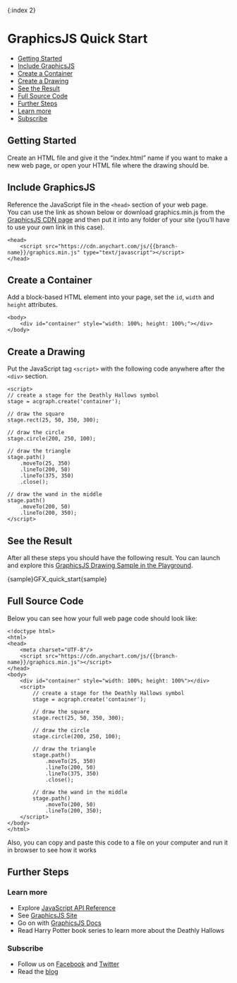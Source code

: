 {:index 2}
# GraphicsJS Quick Start

* [Getting Started](#getting_started)
* [Include GraphicsJS](#include_graphicsjs)
* [Create a Container](#create_a_container)
* [Create a Drawing](#create_a_drawing)
* [See the Result](#see_the_result)
* [Full Source Code](#full_source_code)
* [Further Steps](#further_steps)
 * [Learn more](#learn_more)
 * [Subscribe](#subscribe)

## Getting Started

Create an HTML file and give it the “index.html” name if you want to make a new web page, or open your HTML file where the drawing should be.

## Include GraphicsJS

Reference the JavaScript file in the `<head>` section of your web page.  
You can use the link as shown below or download graphics.min.js from the [GraphicsJS CDN page](https://cdn.anychart.com/#graphics) and then put it into any folder of your site (you’ll have to use your own link in this case). 

```
<head>
    <script src="https://cdn.anychart.com/js/{{branch-name}}/graphics.min.js" type="text/javascript"></script>
</head>
```

## Create a Container

Add a block-based HTML element into your page, set the `id`, `width` and `height` attributes.

```
<body>
    <div id="container" style="width: 100%; height: 100%;"></div>
</body>
```

## Create a Drawing

Put the JavaScript tag `<script>` with the following code anywhere after the `<div>` section.

```
<script>
// create a stage for the Deathly Hallows symbol
stage = acgraph.create('container');

// draw the square
stage.rect(25, 50, 350, 300);

// draw the circle
stage.circle(200, 250, 100);

// draw the triangle
stage.path()
    .moveTo(25, 350)
    .lineTo(200, 50)
    .lineTo(375, 350)
    .close();

// draw the wand in the middle
stage.path()
    .moveTo(200, 50)
    .lineTo(200, 350);
</script>
```
  
## See the Result

After all these steps you should have the following result. You can launch and explore this [GraphicsJS Drawing Sample in the Playground](https://playground.anychart.com/docs/{{branch-name}}/samples/GFX_quick_start-plain).

{sample}GFX\_quick\_start{sample}

## Full Source Code

Below you can see how your full web page code should look like:

```
<!doctype html>
<html>
<head>
    <meta charset="UTF-8"/>
    <script src="https://cdn.anychart.com/js/{{branch-name}}/graphics.min.js"></script>
</head>
<body>
    <div id="container" style="width: 100%; height: 100%"></div>
    <script>
        // create a stage for the Deathly Hallows symbol
        stage = acgraph.create('container');

        // draw the square
        stage.rect(25, 50, 350, 300);

        // draw the circle
        stage.circle(200, 250, 100);

        // draw the triangle
        stage.path()
            .moveTo(25, 350)
            .lineTo(200, 50)
            .lineTo(375, 350)
            .close();

        // draw the wand in the middle
        stage.path()
            .moveTo(200, 50)
            .lineTo(200, 350);
    </script>
</body>
</html>
```

Also, you can copy and paste this code to a file on your computer and run it in browser to see how it works  

## Further Steps

### Learn more

* Explore [JavaScript API Reference](https://api.anychart.com/{{branch-name}}/anychart.graphics)
* See [GraphicsJS Site](http://www.graphicsjs.org/)
* Go on with [GraphicsJS Docs](Overview)
* Read Harry Potter book series to learn more about the Deathly Hallows

### Subscribe

* Follow us on [Facebook](https://www.facebook.com/AnyCharts) and [Twitter](https://twitter.com/intent/follow?&screen_name=anychart&original_referer=http%3A%2F%2Fdocs.anychart.com)
* Read the [blog](https://www.anychart.com/blog/)



